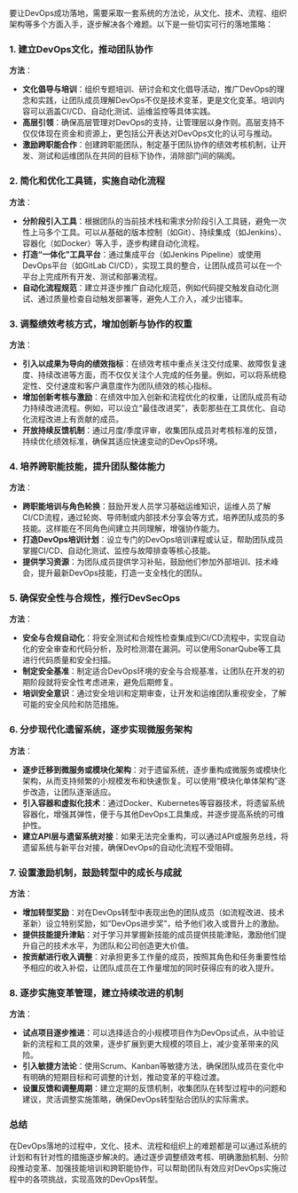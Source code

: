 要让DevOps成功落地，需要采取一套系统的方法论，从文化、技术、流程、组织架构等多个方面入手，逐步解决各个难题。以下是一些切实可行的落地策略：

### 1. **建立DevOps文化，推动团队协作**

   **方法**：
   - **文化倡导与培训**：组织专题培训、研讨会和文化倡导活动，推广DevOps的理念和实践，让团队成员理解DevOps不仅是技术变革，更是文化变革。培训内容可以涵盖CI/CD、自动化测试、运维监控等具体实践。
   - **高层引领**：确保高层管理对DevOps的支持，让管理层以身作则。高层支持不仅仅体现在资金和资源上，更包括公开表达对DevOps文化的认可与推动。
   - **激励跨职能合作**：创建跨职能团队，制定基于团队协作的绩效考核机制，让开发、测试和运维团队在共同的目标下协作，消除部门间的隔阂。

### 2. **简化和优化工具链，实施自动化流程**

   **方法**：
   - **分阶段引入工具**：根据团队的当前技术栈和需求分阶段引入工具链，避免一次性上马多个工具。可以从基础的版本控制（如Git）、持续集成（如Jenkins）、容器化（如Docker）等入手，逐步构建自动化流程。
   - **打造“一体化”工具平台**：通过集成平台（如Jenkins Pipeline）或使用DevOps平台（如GitLab CI/CD），实现工具的整合，让团队成员可以在一个平台上完成所有开发、测试和部署流程。
   - **自动化流程规范**：建立并逐步推广自动化规范，例如代码提交触发自动化测试、通过质量检查自动触发部署等，避免人工介入，减少出错率。

### 3. **调整绩效考核方式，增加创新与协作的权重**

   **方法**：
   - **引入以成果为导向的绩效指标**：在绩效考核中重点关注交付成果、故障恢复速度、持续改进等方面，而不仅仅关注个人完成的任务量。例如，可以将系统稳定性、交付速度和客户满意度作为团队绩效的核心指标。
   - **增加创新考核与激励**：在绩效中加入创新和流程优化的权重，让团队成员有动力持续改进流程。例如，可以设立“最佳改进奖”，表彰那些在工具优化、自动化流程改进上有贡献的成员。
   - **开放持续反馈机制**：通过月度/季度评审，收集团队成员对考核标准的反馈，持续优化绩效标准，确保其适应快速变动的DevOps环境。

### 4. **培养跨职能技能，提升团队整体能力**

   **方法**：
   - **跨职能培训与角色轮换**：鼓励开发人员学习基础运维知识，运维人员了解CI/CD流程，通过轮岗、导师制或内部技术分享会等方式，培养团队成员的多技能。这样能在不同角色间建立共同理解，增强协作能力。
   - **打造DevOps培训计划**：设立专门的DevOps培训课程或认证，帮助团队成员掌握CI/CD、自动化测试、监控与故障排查等核心技能。
   - **提供学习资源**：为团队成员提供学习补贴，鼓励他们参加外部培训、技术峰会，提升最新DevOps技能，打造一支全栈化的团队。

### 5. **确保安全性与合规性，推行DevSecOps**

   **方法**：
   - **安全与合规自动化**：将安全测试和合规性检查集成到CI/CD流程中，实现自动化的安全审查和代码分析，及时检测潜在漏洞。可以使用SonarQube等工具进行代码质量和安全扫描。
   - **制定安全基准**：制定适合DevOps环境的安全与合规基准，让团队在开发的初期阶段就将安全性考虑进来，避免后期修复。
   - **培训安全意识**：通过安全培训和定期审查，让开发和运维团队重视安全，了解可能的安全风险和防范措施。

### 6. **分步现代化遗留系统，逐步实现微服务架构**

   **方法**：
   - **逐步迁移到微服务或模块化架构**：对于遗留系统，逐步重构成微服务或模块化架构，从而支持频繁的小规模发布和快速恢复。可以使用“模块化单体架构”逐步改造，让团队逐渐适应。
   - **引入容器和虚拟化技术**：通过Docker、Kubernetes等容器技术，将遗留系统容器化，增强其弹性，便于与其他DevOps工具集成，并逐步提高系统的可维护性。
   - **建立API层与遗留系统对接**：如果无法完全重构，可以通过API或服务总线，将遗留系统与新平台对接，确保DevOps的自动化流程不受阻碍。

### 7. **设置激励机制，鼓励转型中的成长与成就**

   **方法**：
   - **增加转型奖励**：对在DevOps转型中表现出色的团队成员（如流程改进、技术革新）设立特别奖励，如“DevOps进步奖”，给予他们收入或晋升上的激励。
   - **提供技能提升津贴**：对于学习并掌握新技能的成员提供技能津贴，激励他们提升自己的技术水平，为团队和公司创造更大价值。
   - **按贡献进行收入调整**：对承担更多工作量的成员，按照其角色和任务重要性给予相应的收入补偿，让团队成员在工作量增加的同时获得应有的收入提升。

### 8. **逐步实施变革管理，建立持续改进的机制**

   **方法**：
   - **试点项目逐步推进**：可以选择适合的小规模项目作为DevOps试点，从中验证新的流程和工具的效果，逐步扩展到更大规模的项目上，减少变革带来的风险。
   - **引入敏捷方法论**：使用Scrum、Kanban等敏捷方法，确保团队成员在变化中有明确的短期目标和可调整的计划，推动变革的平稳过渡。
   - **设置反馈和调整周期**：建立定期的反馈机制，收集团队在转型过程中的问题和建议，灵活调整实施策略，确保DevOps转型贴合团队的实际需求。

### 总结

在DevOps落地的过程中，文化、技术、流程和组织上的难题都是可以通过系统的计划和有针对性的措施逐步解决的。通过逐步调整绩效考核、明确激励机制、分阶段推动变革、加强技能培训和跨职能协作，可以帮助团队有效应对DevOps实施过程中的各项挑战，实现高效的DevOps转型。